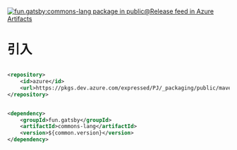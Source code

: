 
#
[![fun.gatsby:commons-lang package in public@Release feed in Azure Artifacts](https://feeds.dev.azure.com/expressed/18c3bc69-f653-4776-b17f-d7cea24c5d6a/_apis/public/Packaging/Feeds/public@Release/Packages/571960af-198f-4aeb-85eb-8a9bb502e624/Badge)](https://dev.azure.com/expressed/PJ/_artifacts/feed/public@Release/maven/fun.gatsby%2Fcommons-lang/1.0.2)

# 引入
```xml

<repository>
    <id>azure</id>
    <url>https://pkgs.dev.azure.com/expressed/PJ/_packaging/public/maven/v1</url>
</repository>
```

```xml

<dependency>
    <groupId>fun.gatsby</groupId>
    <artifactId>commons-lang</artifactId>
    <version>${common.version}</version>
</dependency>
```
